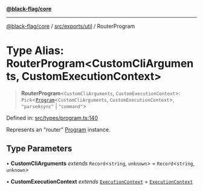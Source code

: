 [**@black-flag/core**](../../../../README.md)

***

[@black-flag/core](../../../../README.md) / [src/exports/util](../README.md) / RouterProgram

# Type Alias: RouterProgram\<CustomCliArguments, CustomExecutionContext\>

> **RouterProgram**\<`CustomCliArguments`, `CustomExecutionContext`\>: `Pick`\<[`Program`](Program.md)\<`CustomCliArguments`, `CustomExecutionContext`\>, `"parseAsync"` \| `"command"`\>

Defined in: [src/types/program.ts:140](https://github.com/Xunnamius/black-flag/blob/5e1e5b553c79657a97e5923bcba77a292781de9e/src/types/program.ts#L140)

Represents an "router" [Program](Program.md) instance.

## Type Parameters

• **CustomCliArguments** *extends* `Record`\<`string`, `unknown`\> = `Record`\<`string`, `unknown`\>

• **CustomExecutionContext** *extends* [`ExecutionContext`](ExecutionContext.md) = [`ExecutionContext`](ExecutionContext.md)
